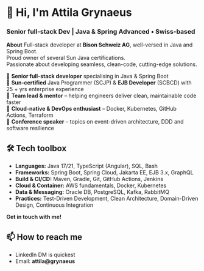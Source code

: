 # 👋 Hi, I'm Attila Grynaeus

### Senior full-stack Dev | Java & Spring Advanced • Swiss-based

**About**
Full-stack developer at **Bison Schweiz AG**, well-versed in Java and Spring Boot.  
Proud owner of several Sun Java certifications.  
Passionate about developing seamless, clean-code, cutting-edge solutions.  

🔹 **Senior full-stack developer** specialising in Java & Spring Boot  
🔹 **Sun-certified** Java Programmer (SCJP) & **EJB Developer** (SCBCD) with 25 + yrs enterprise experience  
🔹 **Team lead & mentor** – helping engineers deliver clean, maintainable code faster  
🔹 **Cloud-native & DevOps enthusiast** – Docker, Kubernetes, GitHub Actions, Terraform  
🔹 **Conference speaker** – topics on event-driven architecture, DDD and software resilience  

## 🛠 Tech toolbox
- **Languages:** Java 17/21, TypeScript (Angular), SQL, Bash  
- **Frameworks:** Spring Boot, Spring Cloud, Jakarta EE, EJB 3.x, GraphQL  
- **Build & CI/CD:** Maven, Gradle, Git, GitHub Actions, Jenkins  
- **Cloud & Container:** AWS fundamentals, Docker, Kubernetes  
- **Data & Messaging:** Oracle DB, PostgreSQL, Kafka, RabbitMQ  
- **Practices:** Test-Driven Development, Clean Architecture, Domain-Driven Design, Continuous Integration  

**Get in touch with me!**

## 📫 How to reach me
- LinkedIn DM is quickest  
- Email: **attila@grynaeus**  
